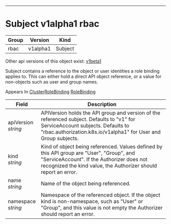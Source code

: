

-----------
# Subject v1alpha1 rbac



Group        | Version     | Kind
------------ | ---------- | -----------
rbac | v1alpha1 | Subject




<aside class="notice">Other api versions of this object exist: <a href="#subject-v1beta1">v1beta1</a> </aside>


Subject contains a reference to the object or user identities a role binding applies to.  This can either hold a direct API object reference, or a value for non-objects such as user and group names.

<aside class="notice">
Appears In <a href="#clusterrolebinding-v1alpha1">ClusterRoleBinding</a> <a href="#rolebinding-v1alpha1">RoleBinding</a> </aside>

Field        | Description
------------ | -----------
apiVersion <br /> *string*  | APIVersion holds the API group and version of the referenced subject. Defaults to "v1" for ServiceAccount subjects. Defaults to "rbac.authorization.k8s.io/v1alpha1" for User and Group subjects.
kind <br /> *string*  | Kind of object being referenced. Values defined by this API group are "User", "Group", and "ServiceAccount". If the Authorizer does not recognized the kind value, the Authorizer should report an error.
name <br /> *string*  | Name of the object being referenced.
namespace <br /> *string*  | Namespace of the referenced object.  If the object kind is non-namespace, such as "User" or "Group", and this value is not empty the Authorizer should report an error.






